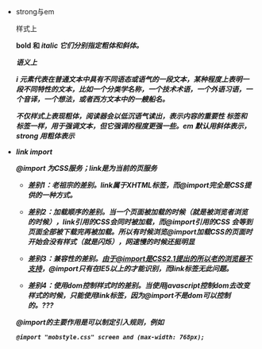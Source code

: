 
- strong与em

   样式上 
   
   <b> bold 和<i> italic 它们分别指定粗体和斜体。
   
   语义上
   
   i 元素代表在普通文本中具有不同语态或语气的一段文本，某种程度上表明一段不同特性的文本，比如一个分类学名称，一个技术术语，一个外语习语，一个音译，一个想法，或者西方文本中的一艘船名。
   
   
   <strong> 不仅样式上表现粗体，阅读器会以低沉语气读出，表示内容的重要性
   <strong> 标签和 <em> 标签一样，用于强调文本，但它强调的程度更强一些。em 默认用斜体表示，strong 用粗体表示
   
- link import

    @import 为CSS服务；link是为当前的页服务

    * 差别1：老祖宗的差别。link属于XHTML标签，而@import完全是CSS提供的一种方式。
    
    * 差别2：加载顺序的差别。当一个页面被加载的时候（就是被浏览者浏览的时候），link引用的CSS会同时被加载，而@import引用的CSS 会等到页面全部被下载完再被加载。所以有时候浏览@import加载CSS的页面时开始会没有样式（就是闪烁），网速慢的时候还挺明显
    
    * 差别3：兼容性的差别。由于@import是CSS2.1提出的所以老的浏览器不支持，@import只有在IE5以上的才能识别，而link标签无此问题。
    
    * 差别4：使用dom控制样式时的差别。当使用javascript控制dom去改变样式的时候，只能使用link标签，因为@import不是dom可以控制的。???
    
    @import的主要作用是可以制定引入规则，例如
    
    ````
    @import "mobstyle.css" screen and (max-width: 768px);
    ````


